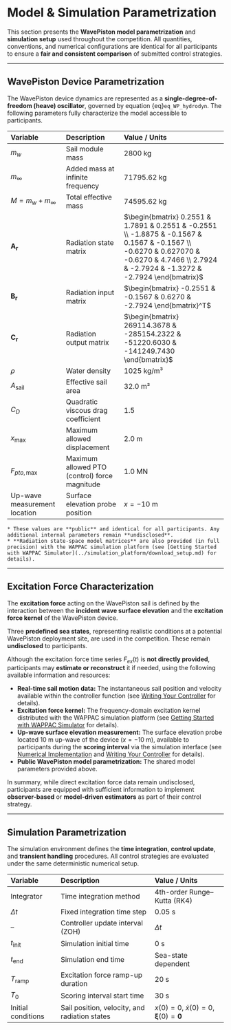 # Model & Simulation Parametrization

This section presents the **WavePiston model parametrization** and **simulation setup** used throughout the competition.
All quantities, conventions, and numerical configurations are identical for all participants to ensure a **fair and consistent comparison** of submitted control strategies.

---

## WavePiston Device Parametrization

The WavePiston device dynamics are represented as a **single-degree-of-freedom (heave) oscillator**, governed by equation {eq}`eq_WP_hydrodyn`.
The following parameters fully characterize the model accessible to participants.


| Variable             | Description                           | Value / Units                                                                                                                                                                                |
| :------------------- | :------------------------------------ |:---------------------------------------------------------------------------------------------------------------------------------------------------------------------------------------------|
| $m_w$                | Sail module mass                      | 2800 kg                                                                                                                                                                                      |
| $m_\infty$           | Added mass at infinite frequency      | 71795.62 kg                                                                                                                                                                                  |
| $M = m_w + m_\infty$ | Total effective mass                  | 74595.62 kg                                                                                                                                                                                |
| $\mathbf{A_r}$       | Radiation state matrix                | $\begin{bmatrix} 0.2551 & 1.7891  & 0.2551 & -0.2551 \\ -1.8875 & -0.1567 & 0.1567 & -0.1567 \\ -0.6270 & 0.627070 & -0.6270 & 4.7466 \\ 2.7924 & -2.7924 & -1.3272 & -2.7924 \end{bmatrix}$ |
| $\mathbf{B_r}$       | Radiation input matrix                | $\begin{bmatrix} -0.2551 & -0.1567 & 0.6270 & -2.7924 \end{bmatrix}^T$                                                                                                                       |
| $\mathbf{C_r}$       | Radiation output matrix               | $\begin{bmatrix} 269114.3678 & -285154.2322 & -51220.6030 & -141249.7430 \end{bmatrix}$                                                                                                      |
| $\rho$               | Water density                         | 1025 kg/m³                                                                                                                                                                                   |
| $A_{\text{sail}}$    | Effective sail area                   | 32.0 m²                                                                                                                                                                                      |
| $C_D$                | Quadratic viscous drag coefficient    | 1.5                                                                                                                                                                                          |
| $x_{\max}$           | Maximum allowed displacement          | 2.0 m                                                                                                                                                                                        |
| $F_{pto,\max}$       | Maximum allowed PTO (control) force magnitude | 1.0 MN                                                                                                                                                                                       |
| Up-wave measurement location | Surface elevation probe position              | $x = -10$ m                                                                                                                                                                                  |

```{note}
* These values are **public** and identical for all participants. Any additional internal parameters remain **undisclosed**.
* **Radiation state-space model matrices** are also provided (in full precision) with the WAPPAC simulation platform (see [Getting Started with WAPPAC Simulator](../simulation_platform/download_setup.md) for details).
```

---

## Excitation Force Characterization

The **excitation force** acting on the WavePiston sail is defined by the interaction between the **incident wave surface elevation** and the **excitation force kernel** of the WavePiston device.

Three **predefined sea states**, representing realistic conditions at a potential WavePiston deployment site, are used in the competition. These remain **undisclosed** to participants.

Although the excitation force time series $F_{ex}(t)$ is **not directly provided**, participants may **estimate or reconstruct** it if needed, using the following available information and resources:

* **Real-time sail motion data:** The instantaneous sail position and velocity available within the controller function (see [Writing Your Controller](../simulation_platform/writing_controller.md) for details).
* **Excitation force kernel:** The frequency-domain excitation kernel distributed with the WAPPAC simulation platform (see [Getting Started with WAPPAC Simulator](../simulation_platform/download_setup.md) for details).
* **Up-wave surface elevation measurement:** The surface elevation probe located 10 m up-wave of the device ($x = -10$ m), available to participants during the **scoring interval** via the simulation interface (see [Numerical Implementation](./numerical_implementation.md) and [Writing Your Controller](../simulation_platform/writing_controller.md) for details).
* **Public WavePiston model parametrization:** The shared model parameters provided above.

In summary, while direct excitation force data remain undisclosed, participants are equipped with sufficient information to implement **observer-based** or **model-driven estimators** as part of their control strategy.

---

## Simulation Parametrization

The simulation environment defines the **time integration**, **control update**, and **transient handling** procedures.
All control strategies are evaluated under the same deterministic numerical setup.

| Variable                    | Description                                   | Value / Units                                          |
| :-------------------------- | :-------------------------------------------- |:-------------------------------------------------------|
| Integrator                  | Time integration method                       | 4th-order Runge–Kutta (RK4)                            |
| $\Delta t$                  | Fixed integration time step                   | 0.05 s                                                 |
| –                           | Controller update interval (ZOH)              | $\Delta t$                                             |
| $t_{\text{init}}$           | Simulation initial time                       | 0 s                                                    |
| $t_{\text{end}}$            | Simulation end time                           | Sea-state dependent                                    |
| $T_{\text{ramp}}$           | Excitation force ramp-up duration             | 20 s                                                   |
| $T_0$                       | Scoring interval start time                   | 30 s                                                   |
| Initial conditions          | Sail position, velocity, and radiation states | $x(0)=0$, $\dot{x}(0)=0$, $\mathbf{\xi}(0)=\mathbf{0}$ |
